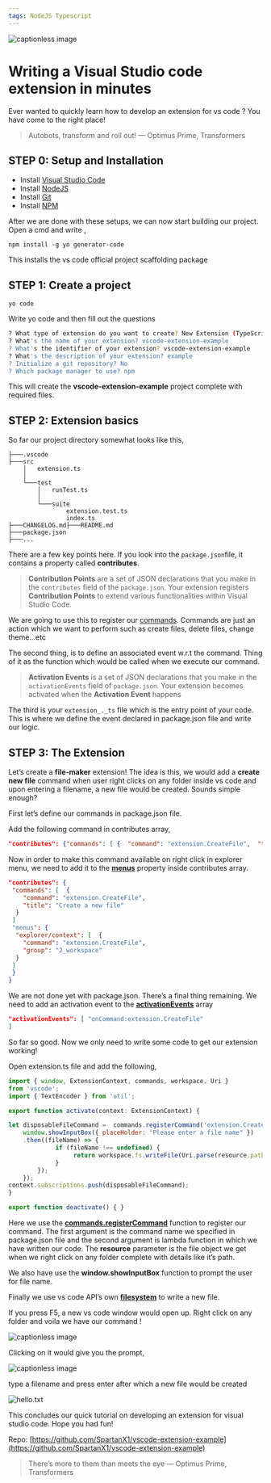 ```yaml
---
tags: NodeJS Typescript
---
```

![captionless image](https://miro.medium.com/v2/resize:fit:960/format:webp/1*MGcLJS1ZvMFcBA94PXn16Q.png)

**Writing a Visual Studio code extension in minutes**
=====================================================

Ever wanted to quickly learn how to develop an extension for vs code ? You have come to the right place!

> Autobots, transform and roll out! — Optimus Prime, Transformers

**STEP 0: Setup and Installation**
----------------------------------

*   Install [Visual Studio Code](https://code.visualstudio.com/)
*   Install [NodeJS](https://nodejs.org/en/)
*   Install [Git](https://git-scm.com/)
*   Install [NPM](https://www.npmjs.com/get-npm)

After we are done with these setups, we can now start building our project. Open a cmd and write ,

```
npm install -g yo generator-code
```

This installs the vs code official project scaffolding package

STEP 1: Create a project
------------------------

```
yo code
```

Write yo code and then fill out the questions

```sh
? What type of extension do you want to create? New Extension (TypeScript)
? What's the name of your extension? vscode-extension-example
? What's the identifier of your extension? vscode-extension-example
? What's the description of your extension? example
? Initialize a git repository? No
? Which package manager to use? npm
```

This will create the **vscode-extension-example** project complete with required files.

STEP 2: Extension basics
------------------------

So far our project directory somewhat looks like this,

```
├───.vscode
├───src
    │   extension.ts
    │
    └───test
        │   runTest.ts
        │
        └───suite
                extension.test.ts
                index.ts
├───CHANGELOG.md├───README.md
├───package.json
├───...
```

There are a few key points here. If you look into the `package.json`file, it contains a property called **contributes**.

> **Contribution Points** are a set of JSON declarations that you make in the `contributes` field of the `package.json`. Your extension registers **Contribution Points** to extend various functionalities within Visual Studio Code.

We are going to use this to register our [commands](https://code.visualstudio.com/api/references/contribution-points#contributes.commands). Commands are just an action which we want to perform such as create files, delete files, change theme…etc

The second thing, is to define an associated event w.r.t the command. Thing of it as the function which would be called when we execute our command.

> **Activation Events** is a set of JSON declarations that you make in the `activationEvents` field of `package.json`. Your extension becomes activated when the **Activation Event** happens

The third is your `extension_._ts` file which is the entry point of your code. This is where we define the event declared in package.json file and write our logic.

STEP 3: The Extension
---------------------

Let’s create a **file-maker** extension! The idea is this, we would add a **create new file** command when user right clicks on any folder inside vs code and upon entering a filename, a new file would be created. Sounds simple enough?

First let’s define our commands in package.json file.

Add the following command in contributes array,

```json
"contributes": {"commands": [ {  "command": "extension.CreateFile",  "title": "Create a new file" }]}
```

Now in order to make this command available on right click in explorer menu, we need to add it to the [**menus**](https://code.visualstudio.com/api/references/contribution-points#contributes.menus) property inside contributes array.

```json
"contributes": {
 "commands": [  {
    "command": "extension.CreateFile",
    "title": "Create a new file"
  }
 ]
 "menus": {
  "explorer/context": [  {
    "command": "extension.CreateFile",
    "group": "2_workspace"
  }
 ]
 }
}
```

We are not done yet with package.json. There’s a final thing remaining. We need to add an activation event to the [**activationEvents**](https://code.visualstudio.com/api/references/activation-events#onCommand) array

```json
"activationEvents": [ "onCommand:extension.CreateFile"
]
```

So far so good. Now we only need to write some code to get our extension working!

Open extension.ts file and add the following,

```js
import { window, ExtensionContext, commands, workspace, Uri } 
from 'vscode';
import { TextEncoder } from 'util';

export function activate(context: ExtensionContext) {

let disposableFileCommand =  commands.registerCommand('extension.CreateFile', (resource) => {
    window.showInputBox({ placeHolder: "Please enter a file name" })
    .then((fileName) => {
             if (fileName !== undefined) {
                  return workspace.fs.writeFile(Uri.parse(resource.path + '/' +   fileName + '.txt'), new TextEncoder().encode('Hello World'));
             }
        });
    });
context.subscriptions.push(disposableFileCommand);
}

export function deactivate() { }
```

Here we use the [**commands.registerCommand**](https://code.visualstudio.com/api/references/vscode-api#commands.registerCommand) function to register our command. The first argument is the command name we specified in package.json file and the second argument is lambda function in which we have written our code. The **resource** parameter is the file object we get when we right click on any folder complete with details like it’s path.

We also have use the **window.showInputBox** function to prompt the user for file name.

Finally we use vs code API’s own [**filesystem**](https://code.visualstudio.com/api/references/vscode-api#FileSystem) to write a new file.

If you press F5, a new vs code window would open up. Right click on any folder and voila we have our command !

![captionless image](https://miro.medium.com/v2/resize:fit:790/format:webp/1*MCHbvmhvx-Ro4Z9DRSDlDw.png)

Clicking on it would give you the prompt,

![captionless image](https://miro.medium.com/v2/resize:fit:1400/format:webp/1*UvBtXduJBN3kP-pq2Kc9xg.png)

type a filename and press enter after which a new file would be created

![hello.txt](https://miro.medium.com/v2/resize:fit:748/format:webp/1*zTyVRPH1-nvLSk_gUv9aVw.jpeg)

This concludes our quick tutorial on developing an extension for visual studio code. Hope you had fun!

Repo: [https://github.com/SpartanX1/vscode-extension-example](https://github.com/SpartanX1/vscode-extension-example)

> There’s more to them than meets the eye — Optimus Prime, Transformers
